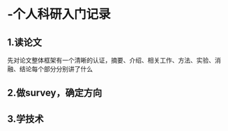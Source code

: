 # -个人科研入门记录 #
## 1.读论文 ##
先对论文整体框架有一个清晰的认证，摘要、介绍、相关工作、方法、实验、消融、结论每个部分分别讲了什么

## 2.做survey，确定方向 ##

## 3.学技术  ##

